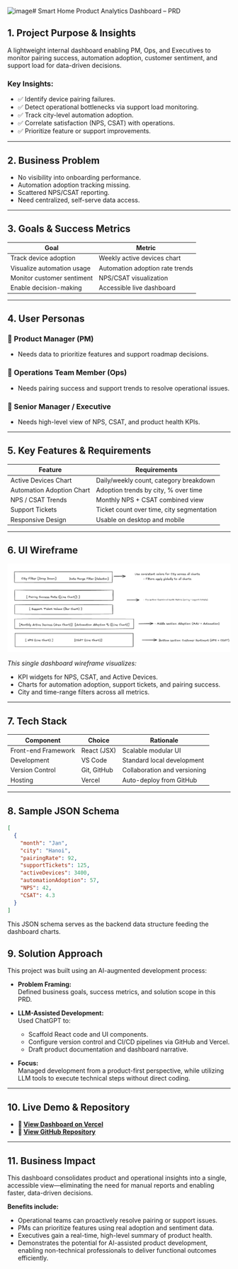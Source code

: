 <img width="2236" height="896" alt="image" src="https://github.com/user-attachments/assets/5c2c0b01-501d-4927-9a64-39168b67615e" /># Smart Home Product Analytics Dashboard – PRD

## 1. Project Purpose & Insights

A lightweight internal dashboard enabling PM, Ops, and Executives to monitor pairing success, automation adoption, customer sentiment, and support load for data-driven decisions.

### Key Insights:
- ✅ Identify device pairing failures.
- ✅ Detect operational bottlenecks via support load monitoring.
- ✅ Track city-level automation adoption.
- ✅ Correlate satisfaction (NPS, CSAT) with operations.
- ✅ Prioritize feature or support improvements.

---

## 2. Business Problem

- No visibility into onboarding performance.
- Automation adoption tracking missing.
- Scattered NPS/CSAT reporting.
- Need centralized, self-serve data access.

---

## 3. Goals & Success Metrics

| Goal                               | Metric                               |
| ---------------------------------- | ------------------------------------ |
| Track device adoption              | Weekly active devices chart          |
| Visualize automation usage         | Automation adoption rate trends      |
| Monitor customer sentiment         | NPS/CSAT visualization               |
| Enable decision-making             | Accessible live dashboard            |

---

## 4. User Personas

### 👤 Product Manager (PM)
- Needs data to prioritize features and support roadmap decisions.

### 👤 Operations Team Member (Ops)
- Needs pairing success and support trends to resolve operational issues.

### 👤 Senior Manager / Executive
- Needs high-level view of NPS, CSAT, and product health KPIs.

---

## 5. Key Features & Requirements

| Feature                   | Requirements                                           |
| ------------------------- | ------------------------------------------------------ |
| Active Devices Chart      | Daily/weekly count, category breakdown                 |
| Automation Adoption Chart | Adoption trends by city, % over time                   |
| NPS / CSAT Trends         | Monthly NPS + CSAT combined view                       |
| Support Tickets           | Ticket count over time, city segmentation              |
| Responsive Design         | Usable on desktop and mobile                           |

---

## 6. UI Wireframe

![Dashboard Wireframe](images/wireframe_image.png)

_This single dashboard wireframe visualizes:_
- KPI widgets for NPS, CSAT, and Active Devices.
- Charts for automation adoption, support tickets, and pairing success.
- City and time-range filters across all metrics.

---

## 7. Tech Stack

| Component           | Choice      | Rationale                      |
| ------------------- | ----------- | ------------------------------- |
| Front-end Framework | React (JSX) | Scalable modular UI            |
| Development         | VS Code     | Standard local development     |
| Version Control     | Git, GitHub | Collaboration and versioning   |
| Hosting             | Vercel      | Auto-deploy from GitHub        |

---

## 8. Sample JSON Schema

```json
[
  {
    "month": "Jan",
    "city": "Hanoi",
    "pairingRate": 92,
    "supportTickets": 125,
    "activeDevices": 3400,
    "automationAdoption": 57,
    "NPS": 42,
    "CSAT": 4.3
  }
]
```
This JSON schema serves as the backend data structure feeding the dashboard charts.

## 9. Solution Approach

This project was built using an AI-augmented development process:

- **Problem Framing:**  
  Defined business goals, success metrics, and solution scope in this PRD.

- **LLM-Assisted Development:**  
  Used ChatGPT to:
  - Scaffold React code and UI components.
  - Configure version control and CI/CD pipelines via GitHub and Vercel.
  - Draft product documentation and dashboard narrative.

- **Focus:**  
  Managed development from a product-first perspective, while utilizing LLM tools to execute technical steps without direct coding.

---

## 10. Live Demo & Repository

- **🔗 [View Dashboard on Vercel](https://vercel.com/nhatvyches-projects/smart-home-dashboard)**
- **🔗 [View GitHub Repository](https://github.com/nhatvyche/smart-home-dashboard)**

---

## 11. Business Impact

This dashboard consolidates product and operational insights into a single, accessible view—eliminating the need for manual reports and enabling faster, data-driven decisions.

**Benefits include:**
- Operational teams can proactively resolve pairing or support issues.
- PMs can prioritize features using real adoption and sentiment data.
- Executives gain a real-time, high-level summary of product health.
- Demonstrates the potential for AI-assisted product development, enabling non-technical professionals to deliver functional outcomes efficiently.

